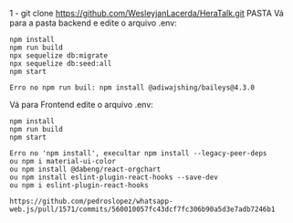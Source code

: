 
1 - git clone https://github.com/WesleyjanLacerda/HeraTalk.git PASTA
Vá para a pasta backend e edite o arquivo .env:

    npm install
    npm run build
    npx sequelize db:migrate
    npx sequelize db:seed:all
    npm start

    Erro no npm run buil: npm install @adiwajshing/baileys@4.3.0

Vá para Frontend edite o arquivo .env:

    npm install
    npm run build
    npm start
    
    Erro no 'npm install', execultar npm install --legacy-peer-deps
    ou npm i material-ui-color
    ou npm install @dabeng/react-orgchart
    ou npm install eslint-plugin-react-hooks --save-dev
    ou npm i eslint-plugin-react-hooks

    https://github.com/pedroslopez/whatsapp-web.js/pull/1571/commits/560010057fc43dcf7fc306b90a5d3e7adb7246b1
